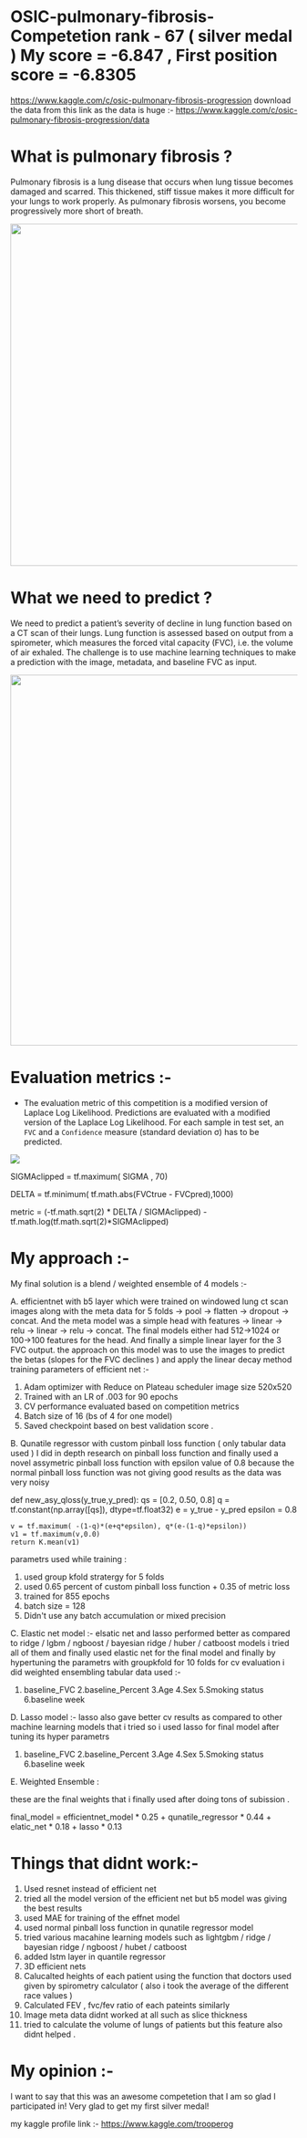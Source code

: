 # OSIC-pulmonary-fibrosis-Competetion rank - 67 ( silver medal ) My score = -6.847 , First position score = -6.8305
  https://www.kaggle.com/c/osic-pulmonary-fibrosis-progression
  download the data from this link as the data is huge :-
  https://www.kaggle.com/c/osic-pulmonary-fibrosis-progression/data

# What is pulmonary fibrosis ? 

Pulmonary fibrosis is a lung disease that occurs when lung tissue becomes damaged and scarred. This thickened, stiff tissue makes it more difficult for your lungs to work properly. As pulmonary fibrosis worsens, you become progressively more short of breath.

<img src="https://www.pulmonaryfibrosis.org/images/default-source/default-album/normal-and-impaired-gas-exchange.png?sfvrsn=c3b0918d_0" width=600>

# What we need to predict ?

We need to predict a patient’s severity of decline in lung function based on a CT scan of their lungs. Lung function is assessed based on output from a spirometer, which measures the forced vital capacity (FVC), i.e. the volume of air exhaled. The challenge is to use machine learning techniques to make a prediction with the image, metadata, and baseline FVC as input.


<img src="https://i.imgur.com/8AWVnqQ.png" width=650>

# Evaluation metrics :-

- The evaluation metric of this competition is a modified version of Laplace Log Likelihood. 
Predictions are evaluated with a modified version of the Laplace Log Likelihood. For each sample in test set, an `FVC` and a `Confidence` measure (standard deviation σ) has to be predicted.

![](https://i.imgur.com/tEIZvli.png)

SIGMAclipped = tf.maximum( SIGMA , 70)

DELTA = tf.minimum( tf.math.abs(FVCtrue - FVCpred),1000)

metric = (-tf.math.sqrt(2) * DELTA / SIGMAclipped) - tf.math.log(tf.math.sqrt(2)*SIGMAclipped)

# My approach :- 
My final solution is a blend / weighted ensemble of 4 models :-

A. efficientnet with b5 layer which were trained on  windowed lung ct scan images along with the meta data for 5 folds -> pool -> flatten -> dropout -> concat. And the meta model was a simple head with features -> linear -> relu -> linear -> relu -> concat. The final models either had 512->1024 or 100->100 features for the head. And finally a simple linear layer for the 3 FVC output.
the approach on this model was to use the images to predict the betas (slopes for the FVC declines ) and apply the linear decay method 
training parameters of efficient net :-

1. Adam optimizer with Reduce on Plateau scheduler
image size 520x520
2. Trained with an LR of .003 for 90 epochs
3. CV performance evaluated based on competition metrics
4. Batch size of 16 (bs of 4 for one model)
5. Saved checkpoint based on best validation score . 

B. Qunatile regressor with custom pinball loss function ( only tabular data used )
I did in depth research on pinball loss function and finally used a novel assymetric pinball loss function with epsilon value of 0.8 
because the normal pinball loss function was not giving good results as the data was very noisy 

def new_asy_qloss(y_true,y_pred):
    qs = [0.2, 0.50, 0.8]
    q = tf.constant(np.array([qs]), dtype=tf.float32)
    e = y_true - y_pred
    epsilon = 0.8

    v = tf.maximum( -(1-q)*(e+q*epsilon), q*(e-(1-q)*epsilon))
    v1 = tf.maximum(v,0.0)
    return K.mean(v1)

parametrs used while training :

1. used group kfold stratergy for 5 folds 
2. used 0.65 percent of custom pinball loss function + 0.35 of metric loss 
3. trained for 855 epochs 
4. batch size = 128 
5. Didn't use any batch accumulation or mixed precision

C. Elastic net model :-
elsatic net and lasso performed better as compared to ridge / lgbm / ngboost / bayesian ridge / huber / catboost models i tried all of them and finally used elastic net for
the final model and finally by hypertuning the parametrs with groupkfold for 10 folds for cv evaluation i did weighted ensembling 
tabular data used :- 
1. baseline_FVC
2.baseline_Percent 
3.Age
4.Sex
5.Smoking status 
6.baseline week 


D. Lasso model :-
lasso also gave better cv results as compared to other machine learning models that i tried so  i used lasso for final model after tuning its hyper parametrs 
1. baseline_FVC
2.baseline_Percent 
3.Age
4.Sex
5.Smoking status 
6.baseline week 


E. Weighted Ensemble :

these are the final weights that i finally used after doing tons of subission .

final_model = efficientnet_model * 0.25 + qunatile_regressor * 0.44 + elatic_net * 0.18 + lasso * 0.13

# Things that didnt work:-
1. Used resnet instead of efficient net 
2. tried all the model version of the efficient net but b5 model was giving the best results 
3. used MAE for training of the effnet model
4. used normal pinball loss function in qunatile regressor model 
5. tried various macahine learning models such as lightgbm / ridge / bayesian ridge / ngboost / hubet / catboost 
6. added lstm layer in quantile regressor 
7. 3D efficient nets
8. Calucalted heights of each patient using the function that doctors used given by spirometry calculator ( also i took the average of the different race values )
9. Calculated FEV , fvc/fev ratio of each pateints similarly 
10. Image meta data didnt worked at all such as slice thickness 
11. tried to calculate the volume of lungs of patients but this feature also didnt helped .


# My opinion :-
I want to say that this was an awesome competetion that I am so glad I participated in! Very glad to get my first silver medal!

my kaggle profile link :- 
https://www.kaggle.com/trooperog

